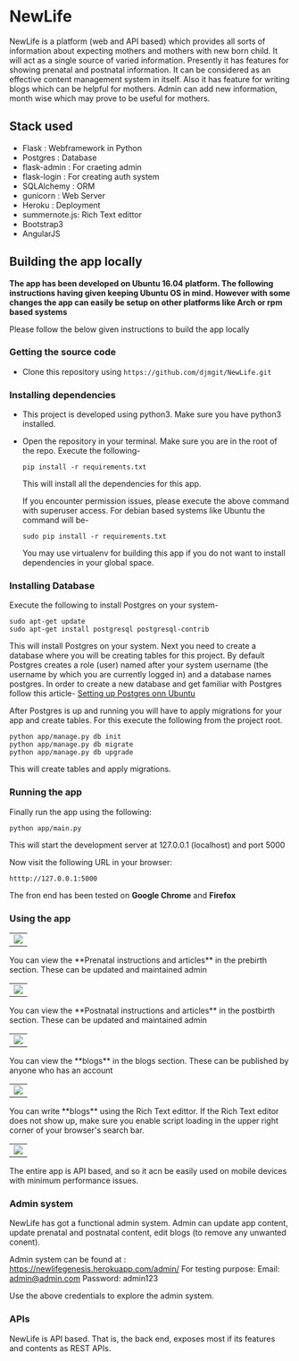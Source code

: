 # NewLife
NewLife is a platform (web and API based) which provides all sorts of information about expecting mothers and mothers with new born child. It will act as a single source of varied information. Presently it has features for showing prenatal and postnatal information. It can be considered as an effective content management system in itself. Also it has feature for writing blogs which can be helpful for mothers. Admin can add new information, month wise which may prove to be useful for mothers.

## Stack used
- Flask : Webframework in Python
- Postgres : Database
- flask-admin : For craeting admin
- flask-login : For creating auth system
- SQLAlchemy : ORM
- gunicorn : Web Server
- Heroku : Deployment
- summernote.js: Rich Text edittor
- Bootstrap3
- AngularJS

## Building the app locally

**The app has been developed on Ubuntu 16.04 platform. The following instructions having given keeping Ubuntu OS in mind.
However with some changes the app can easily be setup on other platforms like Arch or rpm based systems**

Please follow the below given instructions to build the app locally

### Getting the source code
- Clone this repository using ``` https://github.com/djmgit/NewLife.git ```
### Installing dependencies
- This project is developed using python3. Make sure you have python3 installed.
- Open the repository in your terminal. Make sure you are in the root of the repo. Execute the following-

  ``` pip install -r requirements.txt ```
  
  This will install all the dependencies for this app.
  
  If you encounter permission issues, please execute the above command with superuser access. For debian based systems like
  Ubuntu the command will be-
  
  ``` sudo pip install -r requirements.txt ```
  
  You may use virtualenv for building this app if you do not want to install dependencies in your global space.
### Installing Database
Execute the following to install Postgres on your system-
```
sudo apt-get update
sudo apt-get install postgresql postgresql-contrib
```
This will install Postgres on your system.
Next you need to create a database where you will be creating tables for this project.
By default Postgres creates a role (user) named after your system username (the username by which you are currently logged in) and a database names postgres.
In order to create a new database and get familiar with Postgres follow this article-
[Setting up Postgres onn Ubuntu](https://www.digitalocean.com/community/tutorials/how-to-install-and-use-postgresql-on-ubuntu-16-04)

After Postgres is up and running you will have to apply migrations for your app and create tables.
For this execute the following from the project root.

```
python app/manage.py db init
python app/manage.py db migrate
python app/manage.py db upgrade

```

This will create tables and apply migrations.

### Running the app
Finally run the app using the following:
```
python app/main.py
```
This will start the development server at 127.0.0.1 (localhost) and port 5000

Now visit the following URL in your browser:
```
htttp://127.0.0.1:5000
```
The fron end has been tested on **Google Chrome** and **Firefox**

### Using the app

<table>
<tr>
<td><img src="Images/img1.png"></td>
</tr>
</table>
You can view the **Prenatal instructions and articles** in the prebirth section. These can be updated and maintained admin
<table>
<tr>
<td><img src="Images/img2.png"></td>
</tr>
</table>
You can view the **Postnatal instructions and articles** in the postbirth section. These can be updated and maintained admin
<table>
<tr>
<td><img src="Images/img3.png"></td>
</tr>
</table>
You can view the **blogs** in the blogs section. These can be published by anyone who has an account
<table>
<tr>
<td><img src="Images/img4.png"></td>
</tr>
</table>
You can write **blogs** using the Rich Text edittor. If the Rich Text editor does not show up, make sure
you enable script loading in the upper right corner of your browser's search bar.
<table>
<tr>
<td><img src="Images/img5.png"></td>
</tr>
</table>

The entire app is API based, and so it acn be easily used on mobile devices with minimum performance issues.

### Admin system

NewLife has got a functional admin system. Admin can update app content, update prenatal and postnatal content, edit blogs
(to remove any unwanted conent).

Admin system can be found at :
https://newlifegenesis.herokuapp.com/admin/
For testing purpose:
Email: admin@admin.com
Password: admin123

Use the above credentials to explore the admin system.

### APIs

NewLife is API based. That is, the back end, exposes most if its features and contents as REST APIs.




